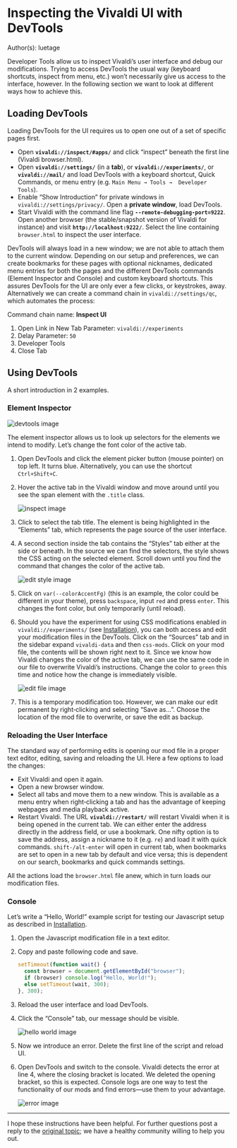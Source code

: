 # Inspecting the Vivaldi UI with DevTools

Author(s): luetage

Developer Tools allow us to inspect Vivaldi’s user interface and debug our
modifications. Trying to access DevTools the usual way (keyboard shortcuts,
inspect from menu, etc.) won’t necessarily give us access to the interface,
however. In the following section we want to look at different ways how to
achieve this.

## Loading DevTools

Loading DevTools for the UI requires us to open one out of a set of specific
pages first.

- Open **`vivaldi://inspect/#apps/`** and click “inspect” beneath the first line
  (Vivaldi browser.html).
- Open **`vivaldi://settings/`** (in a **tab**), or 
  **`vivaldi://experiments/`**, or **`vivaldi://mail/`** and load DevTools with 
  a keyboard shortcut, Quick Commands, or menu entry (e.g. `Main Menu → Tools → 
  Developer Tools`).
- Enable “Show Introduction” for private windows in 
  `vivaldi://settings/privacy/`. Open a **private window**, load DevTools.
- Start Vivaldi with the command line flag **`--remote-debugging-port=9222`**.
  Open another browser (the stable/snapshot version of Vivaldi for instance) and
  visit **`http://localhost:9222/`**. Select the line containing `browser.html`
  to inspect the user interface.

DevTools will always load in a new window; we are not able to attach them to the 
current window. Depending on our setup and preferences, we can create bookmarks 
for these pages with optional nicknames, dedicated menu entries for both the 
pages and the different DevTools commands (Element Inspector and Console) and 
custom keyboard shortcuts. This assures DevTools for the UI are only ever a few 
clicks, or keystrokes, away. Alternatively we can create a command chain in 
`vivaldi://settings/qc`, which automates the process:

Command chain name: **Inspect UI**

1. Open Link in New Tab
    Parameter: `vivaldi://experiments`
2. Delay
    Parameter: `50`
3. Developer Tools
4. Close Tab

## Using DevTools

A short introduction in 2 examples.

### Element Inspector

![devtools image]

The element inspector allows us to look up selectors for the elements we intend
to modify. Let’s change the font color of the active tab.

1. Open DevTools and click the element picker button (mouse pointer) on top left.
   It turns blue. Alternatively, you can use the shortcut `Ctrl+Shift+C`.
2. Hover the active tab in the Vivaldi window and move around until you see the
   span element with the `.title` class.

   ![inspect image]

3. Click to select the tab title. The element is being highlighted in the
   “Elements” tab, which represents the page source of the user interface.
4. A second section inside the tab contains the “Styles” tab either at the side
   or beneath. In the source we can find the selectors, the style shows the CSS
   acting on the selected element. Scroll down until you find the command that
   changes the color of the active tab.

   ![edit style image]

5. Click on `var(--colorAccentFg)` (this is an example, the color could be
   different in your theme), press `backspace`, input `red` and press `enter`.
   This changes the font color, but only temporarily (until reload).
6. Should you have the experiment for using CSS modifications enabled in
   `vivaldi://experiments/` (see [Installation][installation link]), you can
   both access and edit your modification files in the DevTools. Click on
   the “Sources” tab and in the sidebar expand `vivaldi-data` and then 
   `css-mods`. Click on your mod file, the contents will be shown right next to 
   it. Since we know how Vivaldi changes the color of the active tab, we can use
   the same code in our file to overwrite Vivaldi’s instructions. Change the 
   color to `green` this time and notice how the change is immediately visible.

   ![edit file image]

7. This is a temporary modification too. However, we can make our edit permanent
   by right‐clicking and selecting “Save as...”. Choose the location of the mod
   file to overwrite, or save the edit as backup.

### Reloading the User Interface

The standard way of performing edits is opening our mod file in a proper text
editor, editing, saving and reloading the UI. Here a few options to load the
changes:

- Exit Vivaldi and open it again.
- Open a new browser window.
- Select all tabs and move them to a new window. This is available as a menu
  entry when right‐clicking a tab and has the advantage of keeping webpages and
  media playback active.
- Restart Vivaldi. The URL **`vivaldi://restart/`** will restart Vivaldi when it
  is being opened in the current tab. We can either enter the address directly
  in the address field, or use a bookmark. One nifty option is to save the
  address, assign a nickname to it (e.g. `re`) and load it with quick commands.
  `shift‐/alt-enter` will open in current tab, when bookmarks are set to open in
  a new tab by default and vice versa; this is dependent on our search,
  bookmarks and quick commands settings.

All the actions load the `browser.html` file anew, which in turn loads our
modification files.

### Console

Let’s write a “Hello, World!” example script for testing our Javascript setup as
described in [Installation][installation link].

1. Open the Javascript modification file in a text editor.
2. Copy and paste following code and save.

   ```javascript
   setTimeout(function wait() {
     const browser = document.getElementById("browser");
     if (browser) console.log("Hello, World!");
     else setTimeout(wait, 300);
   }, 300);
   ```

3. Reload the user interface and load DevTools.
4. Click the “Console” tab, our message should be visible.

   ![hello world image]

5. Now we introduce an error. Delete the first line of the script and reload UI.
6. Open DevTools and switch to the console. Vivaldi detects the error at line 4,
   where the closing bracket is located. We deleted the opening bracket, so this
   is expected. Console logs are one way to test the functionality of our mods
   and find errors—use them to your advantage.

   ![error image]

---

I hope these instructions have been helpful. For further questions post a reply
to the [original topic][topic link]; we have a healthy community willing to help
you out.

[devtools image]: /assets/basics/devtools/devtools.png
[edit file image]: /assets/basics/devtools/edit-file.png
[edit style image]: /assets/basics/devtools/edit-style.png
[error image]: /assets/basics/devtools/error.png
[hello world image]: /assets/basics/devtools/hello-world.png
[inspect image]: /assets/basics/devtools/inspect.png

[installation link]: installation.md
[topic link]: https://forum.vivaldi.net/topic/16684/inspecting-the-vivaldi-ui-with-devtools
